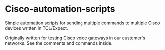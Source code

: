 # Cisco-automation-scripts
Simple automation scripts for sending multiple commands to multiple Cisco devices written in TCL/Expect.

Originally written for testing Cisco voice gateways in our customer's networks. See the comments and commands inside.
